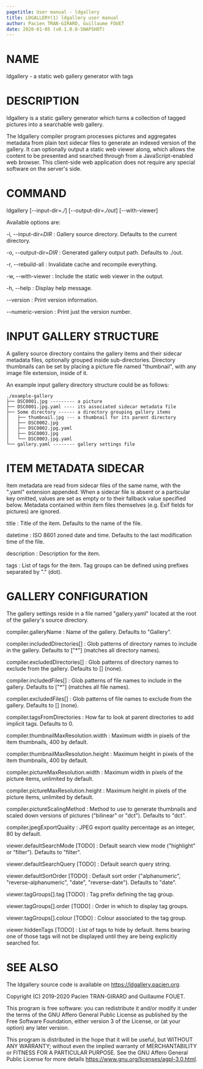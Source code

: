 ```yaml
---
pagetitle: User manual - ldgallery
title: LDGALLERY(1) ldgallery user manual
author: Pacien TRAN-GIRARD, Guillaume FOUET
date: 2020-01-05 (v0.1.0.0-SNAPSHOT)
---
```



# NAME

ldgallery - a static web gallery generator with tags


# DESCRIPTION

ldgallery is a static gallery generator which turns a collection of tagged pictures into a searchable web gallery.

The ldgallery compiler program processes pictures and aggregates metadata from plain text sidecar files to generate an indexed version of the gallery.  It can optionally output a static web viewer along, which allows the content to be presented and searched through from a JavaScript-enabled web browser.  This client-side web application does not require any special software on the server's side.


# COMMAND

ldgallery [\--input-dir=_./_] [\--output-dir=_./out_] [\--with-viewer]

Available options are:

-i, \--input-dir=_DIR_
: Gallery source directory.  Defaults to the current directory.

-o, \--output-dir=_DIR_
: Generated gallery output path.  Defaults to ./out.

-r, \--rebuild-all
: Invalidate cache and recompile everything.

-w, \--with-viewer
: Include the static web viewer in the output.

-h, \--help
: Display help message.

\--version
: Print version information.

\--numeric-version
: Print just the version number.


# INPUT GALLERY STRUCTURE

A gallery source directory contains the gallery items and their sidecar metadata files, optionally grouped inside sub-directories.
Directory thumbnails can be set by placing a picture file named "thumbnail", with any image file extension, inside of it.

An example input gallery directory structure could be as follows:

```
./example-gallery
├── DSC0001.jpg --------- a picture
├── DSC0001.jpg.yaml ---- its associated sidecar metadata file
├── Some directory ------ a directory grouping gallery items
│   ├── thumbnail.jpg --- a thumbnail for its parent directory
│   ├── DSC0002.jpg
│   ├── DSC0002.jpg.yaml
│   ├── DSC0003.jpg
│   └── DSC0003.jpg.yaml
└── gallery.yaml -------- gallery settings file
```


# ITEM METADATA SIDECAR

Item metadata are read from sidecar files of the same name, with the ".yaml" extension appended.
When a sidecar file is absent or a particular key omitted, values are set as empty or to their fallback value specified below.
Metadata contained within item files themselves (e.g. Exif fields for pictures) are ignored.

title
: Title of the item.  Defaults to the name of the file.

datetime
: ISO 8601 zoned date and time.  Defaults to the last modification time of the file.

description
: Description for the item.

tags
: List of tags for the item.  Tag groups can be defined using prefixes separated by "." (dot).


# GALLERY CONFIGURATION

The gallery settings reside in a file named "gallery.yaml" located at the root of the gallery's source directory.

compiler.galleryName
: Name of the gallery.  Defaults to "Gallery".

compiler.includedDirectories[]
: Glob patterns of directory names to include in the gallery.  Defaults to ["*"] (matches all directory names).

compiler.excludedDirectories[]
: Glob patterns of directory names to exclude from the gallery.  Defaults to [] (none).

compiler.includedFiles[]
: Glob patterns of file names to include in the gallery.  Defaults to ["*"] (matches all file names).

compiler.excludedFiles[]
: Glob patterns of file names to exclude from the gallery.  Defaults to [] (none).

compiler.tagsFromDirectories
: How far to look at parent directories to add implicit tags.  Defaults to 0.

compiler.thumbnailMaxResolution.width
: Maximum width in pixels of the item thumbnails, 400 by default.

compiler.thumbnailMaxResolution.height
: Maximum height in pixels of the item thumbnails, 400 by default.

compiler.pictureMaxResolution.width
: Maximum width in pixels of the picture items, unlimited by default.

compiler.pictureMaxResolution.height
: Maximum height in pixels of the picture items, unlimited by default.

compiler.pictureScalingMethod
: Method to use to generate thumbnails and scaled down versions of pictures ("bilinear" or "dct").  Defaults to "dct".

compiler.jpegExportQuality
: JPEG export quality percentage as an integer, 80 by default.

viewer.defaultSearchMode [TODO]
: Default search view mode ("highlight" or "filter").  Defaults to "filter".

viewer.defaultSearchQuery [TODO]
: Default search query string.

viewer.defaultSortOrder [TODO]
: Default sort order ("alphanumeric", "reverse-alphanumeric", "date", "reverse-date").  Defaults to "date".

viewer.tagGroups[].tag [TODO]
: Tag prefix defining the tag group.

viewer.tagGroups[].order [TODO]
: Order in which to display tag groups.

viewer.tagGroups[].colour [TODO]
: Colour associated to the tag group.

viewer.hiddenTags [TODO]
: List of tags to hide by default.  Items bearing one of those tags will not be displayed until they are being explicitly searched for.


# SEE ALSO

The ldgallery source code is available on <https://ldgallery.pacien.org>.

Copyright (C) 2019-2020  Pacien TRAN-GIRARD and Guillaume FOUET.

This program is free software: you can redistribute it and/or modify it under the terms of the GNU Affero General Public License as published by the Free Software Foundation, either version 3 of the License, or (at your option) any later version.

This program is distributed in the hope that it will be useful, but WITHOUT ANY WARRANTY; without even the implied warranty of MERCHANTABILITY or FITNESS FOR A PARTICULAR PURPOSE.  See the GNU Affero General Public License for more details <https://www.gnu.org/licenses/agpl-3.0.html>.
